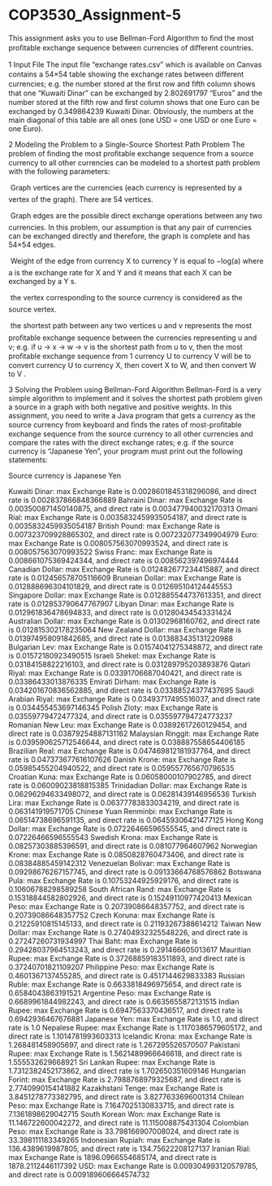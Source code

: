 # COP3530_Assignment-5
This assignment asks you to use Bellman-Ford Algorithm to ﬁnd the most proﬁtable exchange sequence between currencies of diﬀerent countries.

1 Input File 
The input ﬁle “exchange rates.csv” which is available on Canvas contains a 54×54 table showing the exchange rates between diﬀerent currencies; e.g. the number stored at the ﬁrst row and ﬁfth column shows that one “Kuwaiti Dinar” can be exchanged by 2.802691797 “Euros” and the number stored at the ﬁfth row and ﬁrst column shows that one Euro can be exchanged by 0.349864239 Kuwaiti Dinar. Obviously, the numbers at the main diagonal of this table are all ones (one USD = one USD or one Euro = one Euro).

2 Modeling the Problem to a Single-Source Shortest Path Problem
The problem of ﬁnding the most proﬁtable exchange sequence from a source currency to all other currencies can be modeled to a shortest path problem with the following parameters:

 Graph vertices are the currencies (each currency is represented by a vertex of the graph). There are 54 vertices.

 Graph edges are the possible direct exchange operations between any two currencies. In this problem, our assumption is that any pair of currencies can be exchanged directly and therefore, the graph is complete and has 54×54 edges. 

 Weight of the edge from currency X to currency Y is equal to −log(a) where a is the exchange rate for X and Y and it means that each X can be exchanged by a Y s.

 the vertex corresponding to the source currency is considered as the source vertex.

 the shortest path between any two vertices u and v represents the most proﬁtable exchange sequence between the currencies representing u and v; e.g. if u → x → w → v is the shortest path from u to v, then the most proﬁtable exchange sequence from 1 currency U to currency V will be to convert currency U to currency X, then covert X to W, and then convert W to V .

3 Solving the Problem using Bellman-Ford Algorithm
Bellman-Ford is a very simple algorithm to implement and it solves the shortest path problem given a source in a graph with both negative and positive weights. In this assignment, you need to write a Java program that gets a currency as the source currency from keyboard and ﬁnds the rates of most-proﬁtable exchange sequence from the source currency to all other currencies and compare the rates with the direct exchange rates; e.g. if the source currency is “Japanese Yen”, your program must print out the following statements: 

Source currency is Japanese Yen

Kuwaiti Dinar: max Exchange Rate is 0.0028601845318296086, and direct rate is 0.002837866848366889 
Bahraini Dinar: max Exchange Rate is 0.003500871450140875, and direct rate is 0.003477940032170313 
Omani Rial: max Exchange Rate is 0.0035832459935054187, and direct rate is 0.0035832459935054187 
British Pound: max Exchange Rate is 0.007323709928865302, and direct rate is 0.007232077349904979 
Euro: max Exchange Rate is 0.008057563070993524, and direct rate is 0.008057563070993522 
Swiss Franc: max Exchange Rate is 0.008661075369424344, and direct rate is 0.008562397496974444 
Canadian Dollar: max Exchange Rate is 0.012482677234415887, and direct rate is 0.012456578705116609 
Bruneian Dollar: max Exchange Rate is 0.012888696304101829, and direct rate is 0.012695104124445553 
Singapore Dollar: max Exchange Rate is 0.012885544737613351, and direct rate is 0.012853790647767907 
Libyan Dinar: max Exchange Rate is 0.012961836478694833, and direct rate is 0.01280434543331424 
Australian Dollar: max Exchange Rate is 0.01302968160762, and direct rate is 0.012815302178235064 
New Zealand Dollar: max Exchange Rate is 0.013974958091842685, and direct rate is 0.013883435131220988 
Bulgarian Lev: max Exchange Rate is 0.01574041275348872, and direct rate is 0.01572180923490515 
Israeli Shekel: max Exchange Rate is 0.03184158822216103, and direct rate is 0.031289795203893876 
Qatari Riyal: max Exchange Rate is 0.03391706687040421, and direct rate is 0.03386433013876335 
Emirati Dirham: max Exchange Rate is 0.034201670836562885, and direct rate is 0.03388524377437695 
Saudi Arabian Riyal: max Exchange Rate is 0.03493717495516037, and direct rate is 0.034455453697146345 
Polish Zloty: max Exchange Rate is 0.03559779472477324, and direct rate is 0.035597794724773237 
Romanian New Leu: max Exchange Rate is 0.03892617260129454, and direct rate is 0.03879254887131162 
Malaysian Ringgit: max Exchange Rate is 0.039590625712546644, and direct rate is 0.038887558654406185 
Brazilian Real: max Exchange Rate is 0.047469812181937764, and direct rate is 0.047373677616107626 
Danish Krone: max Exchange Rate is 0.05985455204940522, and direct rate is 0.059557765670796535 
Croatian Kuna: max Exchange Rate is 0.06058000107902785, and direct rate is 0.06009023818815385 
Trinidadian Dollar: max Exchange Rate is 0.06296294633498072, and direct rate is 0.06281439146956536 
Turkish Lira: max Exchange Rate is 0.06377783833034219, and direct rate is 0.063141919571705 
Chinese Yuan Renminbi: max Exchange Rate is 0.06514738696591135, and direct rate is 0.06459306421477125 
Hong Kong Dollar: max Exchange Rate is 0.07226466596555545, and direct rate is 0.07226466596555543 
Swedish Krona: max Exchange Rate is 0.08257303885396591, and direct rate is 0.081077964607962 
Norwegian Krone: max Exchange Rate is 0.0850828760473406, and direct rate is 0.08384885459142312 
Venezuelan Bolivar: max Exchange Rate is 0.09298676267157745, and direct rate is 0.09133664768576862
Botswana Pula: max Exchange Rate is 0.10753244925929176, and direct rate is 0.10606788298589258 
South African Rand: max Exchange Rate is 0.15318844582802926, and direct rate is 0.15249110977420413 
Mexican Peso: max Exchange Rate is 0.20739086648357752, and direct rate is 0.20739086648357752 
Czech Koruna: max Exchange Rate is 0.21225910815145133, and direct rate is 0.21193267388614212 
Taiwan New Dollar: max Exchange Rate is 0.27404932325548226, and direct rate is 0.27247260731934997 
Thai Baht: max Exchange Rate is 0.29428037964513243, and direct rate is 0.291466605013617 
Mauritian Rupee: max Exchange Rate is 0.37268859183511893, and direct rate is 0.37240701821109207 
Philippine Peso: max Exchange Rate is 0.4601367137455285, and direct rate is 0.4517144629833383 
Russian Ruble: max Exchange Rate is 0.6633818496975654, and direct rate is 0.6584043863191521 
Argentine Peso: max Exchange Rate is 0.6689961844982243, and direct rate is 0.6635655872131515 
Indian Rupee: max Exchange Rate is 0.6947563370436517, and direct rate is 0.6942936467676881 
Japanese Yen: max Exchange Rate is 1.0, and direct rate is 1.0 
Nepalese Rupee: max Exchange Rate is 1.1170386579605172, and direct rate is 1.1014781993603313 
Icelandic Krona: max Exchange Rate is 1.268481458905697, and direct rate is 1.267295526570507 
Pakistani Rupee: max Exchange Rate is 1.5621489966646618, and direct rate is 1.555532629668921 
Sri Lankan Rupee: max Exchange Rate is 1.7312382452173862, and direct rate is 1.702650351609146 
Hungarian Forint: max Exchange Rate is 2.7988768979325687, and direct rate is 2.7740990154141882 
Kazakhstani Tenge: max Exchange Rate is 3.8451278773382795, and direct rate is 3.8277633696001314 
Chilean Peso: max Exchange Rate is 7.1647025130833715, and direct rate is 7.1361898629042715 
South Korean Won: max Exchange Rate is 11.146722600042272, and direct rate is 11.115008875431304 
Colombian Peso: max Exchange Rate is 33.798166907008024, and direct rate is 33.398111183349265 
Indonesian Rupiah: max Exchange Rate is 136.4389619987805, and direct rate is 134.75622208127137 
Iranian Rial: max Exchange Rate is 1896.0966554685174, and direct rate is 1878.2112446117392 
USD: max Exchange Rate is 0.009304993120579785, and direct rate is 0.009189606664574732

